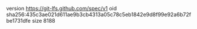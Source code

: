 version https://git-lfs.github.com/spec/v1
oid sha256:435c3ae021d611ae9b3cb4313a05c78c5eb1842e9d8f99e92a6b72fbe1731dfe
size 8188
